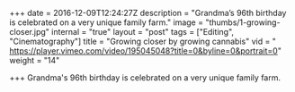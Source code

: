 +++
date = 2016-12-09T12:24:27Z
description = "Grandma’s 96th birthday is celebrated on a very unique family farm."
image = "thumbs/1-growing-closer.jpg"
internal = "true"
layout = "post"
tags = ["Editing", "Cinematography"]
title = "Growing closer by growing cannabis"
vid = " https://player.vimeo.com/video/195045048?title=0&byline=0&portrait=0"
weight = "14"

+++
Grandma's 96th birthday is celebrated on a very unique family farm.